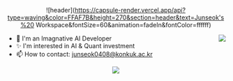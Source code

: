 <div align="center">
  
![header](https://capsule-render.vercel.app/api?type=waving&color=FFAF7B&height=270&section=header&text=Junseok's%20 Workspace&fontSize=60&animation=fadeIn&fontColor=ffffff)

</div>
<a target="_blank" href="https://solved.ac/profile/junseok0408"><img align='right' src="http://mazassumnida.wtf/api/v2/generate_badge?boj=junseok0408"></a>

- 🌱 I'm an Imagnative AI Developer
- ✨ I'm interested in AI & Quant investment
- 📫 How to contact: junseok0408@konkuk.ac.kr

<p align="center">
  <a target="_blank" href="https://github.com/junseok0408"><img src="https://hits.seeyoufarm.com/api/count/incr/badge.svg?url=https%3A%2F%2Fgithub.com%2Fjunseok0408&count_bg=%23FFEA45&title_bg=%23398FE9&icon=github.svg&icon_color=%23FFFFFF&title=hits&edge_flat=false"/></a>
</p>
